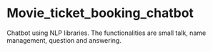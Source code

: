 # Movie_ticket_booking_chatbot
Chatbot using NLP libraries. The functionalities are small talk, name management, question and answering.

